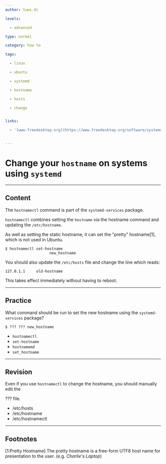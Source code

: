 ```yaml
---
author: tuwi.dc

levels:

  - advanced

type: normal

category: how to

tags:

  - linux

  - ubuntu

  - systemd

  - hostname

  - hosts

  - change


links:

  - '[www.freedesktop.org](https://www.freedesktop.org/software/systemd/man/hostnamectl.html){website}'


---
```


# Change your `hostname` on systems using `systemd`

---

## Content

The `hostnamectl` command is part of the `systemd-services` package.

`hostnamectl` combines setting the `hostname` via the hostname command and updating the `/etc/hostname`.

As well as setting the static hostname, it can set the "pretty" hostname[1], which is not used in Ubuntu.

```
$ hostnamectl set-hostname
                    new_hostname
```

You should also update the `/etc/hosts` file and change the line which reads:

```
127.0.1.1     old-hostname
```

This takes effect immediately without having to reboot.

---

## Practice

What command should be run to set the new hostname using the `systemd-services` package?

```
$ ??? ??? new_hostname
```

- `hostnamectl`
- `set-hostname`
- `hostnamemd`
- `set_hostname`

---

## Revision

Even if you use `hostnamectl` to change the hostname, you should manually edit the

??? file.

- /etc/hosts
- /etc/hostname
- /etc/hostnamectl

---

## Footnotes

[1:Pretty Hostname]
The pretty hostname is a free-form UTF8 host name for presentation to the user. (e.g. _Charlie's Laptop_)
